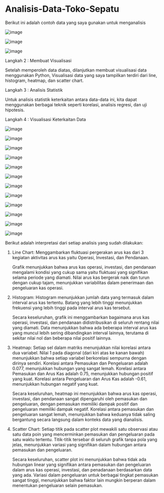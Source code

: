 # Analisis-Data-Toko-Sepatu

Berikut ini adalah contoh data yang saya gunakan untuk menganalisis


![image](https://github.com/MuhammadRizkiRamadhanPurba/Analisis-Data-Toko-Sepatu/assets/167231249/56293978-5b65-4a5a-9ec5-6c5e72711b56)


![image](https://github.com/MuhammadRizkiRamadhanPurba/Analisis-Data-Toko-Sepatu/assets/167231249/9f543aa2-96c9-4579-b2f9-fe45c5709f68)


![image](https://github.com/MuhammadRizkiRamadhanPurba/Analisis-Data-Toko-Sepatu/assets/167231249/c37ca186-b93b-473f-b3e8-d51af9fcafb9)

Langkah 2 : Membuat Visualisasi

Setelah memperoleh data diatas, dilanjutkan membuat visualisasi data menggunakan Python, Visualisasi data yang saya tampilkan terdiri dari line, histogram, heatmap, dan scatter chart.

Langkah 3 : Analisis Statistik

Untuk analisis statistik keterkaitan antara data-data ini, kita dapat menggunakan berbagai teknik seperti korelasi, analisis regresi, dan uji hipotesis.

Langkah 4 : Visualisasi Keterkaitan Data


![image](https://github.com/MuhammadRizkiRamadhanPurba/Analisis-Data-Toko-Sepatu/assets/167231249/f152b699-b160-4b54-855d-12dd1f078dfa)


![image](https://github.com/MuhammadRizkiRamadhanPurba/Analisis-Data-Toko-Sepatu/assets/167231249/ef83c38d-3301-48a5-89c8-180cfd417f8c)


![image](https://github.com/MuhammadRizkiRamadhanPurba/Analisis-Data-Toko-Sepatu/assets/167231249/2c07d95e-fbf0-4e61-b31f-28170e74b95c)


![image](https://github.com/MuhammadRizkiRamadhanPurba/Analisis-Data-Toko-Sepatu/assets/167231249/c7821288-d11b-4b0c-9190-ca000c538a0f)


![image](https://github.com/MuhammadRizkiRamadhanPurba/Analisis-Data-Toko-Sepatu/assets/167231249/221fd043-1aed-4ded-9c50-26fb575558d9)


![image](https://github.com/MuhammadRizkiRamadhanPurba/Analisis-Data-Toko-Sepatu/assets/167231249/164105a8-6807-4a00-bcd6-ff324167d31c)


![image](https://github.com/MuhammadRizkiRamadhanPurba/Analisis-Data-Toko-Sepatu/assets/167231249/fc0b2b35-a625-4fb7-9345-013dc3c12540)


![image](https://github.com/MuhammadRizkiRamadhanPurba/Analisis-Data-Toko-Sepatu/assets/167231249/eb541a39-6e81-45b2-93f2-6d1b2496ab46)


![image](https://github.com/MuhammadRizkiRamadhanPurba/Analisis-Data-Toko-Sepatu/assets/167231249/d3f87886-de1a-4a01-9115-02c40a77ca0e)


![image](https://github.com/MuhammadRizkiRamadhanPurba/Analisis-Data-Toko-Sepatu/assets/167231249/2f697b51-afa2-4f53-bd1a-74fed4a9ea9f)


![image](https://github.com/MuhammadRizkiRamadhanPurba/Analisis-Data-Toko-Sepatu/assets/167231249/510cf160-f54e-4592-9862-7be540c9cdd9)


![image](https://github.com/MuhammadRizkiRamadhanPurba/Analisis-Data-Toko-Sepatu/assets/167231249/269b376d-37cf-4d58-8676-73c850440d76)


Berikut adalah interpretasi dari setiap analisis yang sudah dilakukan:

1.  Line Chart: Menggambarkan fluktuasi pergerakan arus kas dari 3 kegiatan aktivitas arus kas
    yaitu Operasi, Investasi, dan Pendanaan.

    Grafik menunjukkan bahwa arus kas operasi, investasi, dan pendanaan mengalami kondisi yang 
    cukup sama yaitu fluktuasi yang signifikan selama periode yang diamati. Nilai arus kas 
    bergerak naik dan turun dengan cukup tajam, menunjukkan variabilitas dalam penerimaan dan 
    pengeluaran kas operasi.

 2. Histogram: Histogram menunjukkan jumlah data yang termasuk dalam interval arus kas tertentu. Batang yang lebih tinggi menunjukkan frekuensi yang lebih tinggi pada interval arus kas tersebut.

    Secara keseluruhan, grafik ini menggambarkan bagaimana arus kas operasi, investasi, dan pendanaan didistribusikan di seluruh rentang nilai yang diamati. Data menunjukkan bahwa ada beberapa interval arus kas 
    yang muncul lebih sering dibandingkan interval lainnya, terutama di sekitar nilai nol dan beberapa nilai positif lainnya.

 3. Heatmap: Setiap sel dalam matriks menunjukkan nilai korelasi antara dua variabel. Nilai 1 pada diagonal (dari kiri atas ke kanan bawah) menunjukkan bahwa setiap variabel berkorelasi sempurna dengan dirinya 
    sendiri. Korelasi antara Pemasukan dan Pengeluaran adalah 0.077, menunjukkan hubungan yang sangat lemah. Korelasi antara Pemasukan dan Arus Kas adalah 0.75, menunjukkan hubungan positif yang kuat. Korelasi 
    antara Pengeluaran dan Arus Kas adalah -0.61, menunjukkan hubungan negatif yang kuat.

    Secara keseluruhan, heatmap ini menunjukkan bahwa arus kas operasi, investasi, dan pendanaan sangat dipengaruhi oleh pemasukan dan pengeluaran, dengan pemasukan memiliki dampak positif dan pengeluaran 
    memiliki dampak negatif. Korelasi antara pemasukan dan pengeluaran sangat lemah, menunjukkan bahwa keduanya tidak saling bergantung secara langsung dalam konteks data yang dianalisis.

 4. Scatter Chart: Setiap titik pada scatter plot mewakili satu observasi atau satu data poin yang mencerminkan pemasukan dan pengeluaran pada satu waktu tertentu. Titik-titik tersebar di seluruh grafik tanpa 
    pola yang jelas, menunjukkan variasi yang signifikan dalam hubungan antara pemasukan dan pengeluaran.

    Secara keseluruhan, scatter plot ini menunjukkan bahwa tidak ada hubungan linear yang signifikan antara pemasukan dan pengeluaran dalam arus kas operasi, investasi, dan penadanaan berdasarkan data yang ada. 
    Variasi dalam pengeluaran untuk berbagai tingkat pemasukan sangat tinggi, menunjukkan bahwa faktor lain mungkin berperan dalam menentukan pengeluaran selain pemasukan. 
